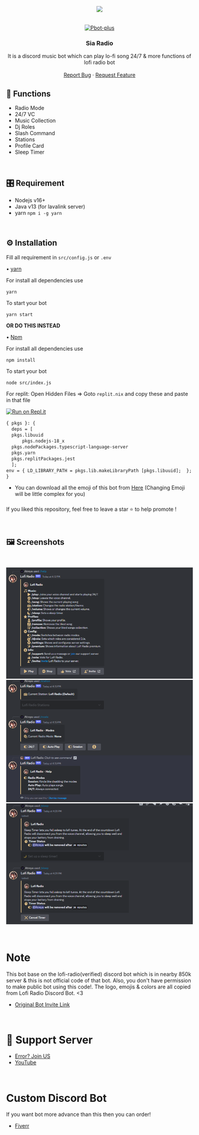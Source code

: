 <center><img src="https://capsule-render.vercel.app/api?type=waving&color=gradient&height=200&section=header&text=Sia&fontSize=80&fontAlignY=35&animation=twinkling&fontColor=gradient" /></center>


<!-- PROJECT LOGO -->
<br />
<p align="center">
  <a href="https://github.com/diwasatreya/Lofi-Radio">
    <img src="https://images-ext-2.discordapp.net/external/_L-BF6LDZ6x0PPbx4ABpZqm7SpEW6F2VQskVss3Rpro/%3Fsize%3D1024/https/cdn.discordapp.com/avatars/1119895957648179201/629ee93cd5140ad6809b4cc6c4912096.png?width=466&height=466" alt="Pbot-plus" width="200" height="200">
  </a>

  <h3 align="center">Sia Radio</h3>

  <p align="center">
    It is a discord music bot which can play lo-fi song 24/7 &  more functions of lofi radio bot
    <br />
    <br />
    <a href="https://github.com/diwasatreya/Lofi-Radio/issues">Report Bug</a>
    ·
    <a href="https://github.com/diwasatreya/Lofi-Radio/issues">Request Feature</a>
  </p>
</p>
<!-- ABOUT THE PROJECT -->


## 🌟 Functions
-  Radio Mode
-  24/7 VC 
-  Music Collection
-  Dj Roles
-  Slash Command
-  Stations
-  Profile Card
-  Sleep Timer

<br>

## 🎛️ Requirement
-  Nodejs v16+
-  Java v13 (for lavalink server)
-  yarn  `npm i -g yarn `

<br>

## ⚙️ Installation 
Fill all requirement in `src/config.js` or `.env`

• [yarn](https://yarnpkg.com/)

For install all dependencies use
```
yarn
```
To start your bot 
```
yarn start
```
**OR DO THIS INSTEAD**

• [Npm](https://www.npmjs.com/)

For install all dependencies use
```
npm install
```
To start your bot 
```
node src/index.js 
```

For replit: Open Hidden Files => Goto `replit.nix` and copy these and paste in that file 

[![Run on Repl.it](https://repl.it/badge/github/diwasatreya/Lofi-Radio)](https://repl.it/github/diwasatreya/Lofi-Radio)

  ```
  { pkgs }: {
	deps = [
    pkgs.libuuid
		pkgs.nodejs-18_x
    pkgs.nodePackages.typescript-language-server
    pkgs.yarn
    pkgs.replitPackages.jest
	];
  env = { LD_LIBRARY_PATH = pkgs.lib.makeLibraryPath [pkgs.libuuid];  };
}
```

- You can download all the emoji of this bot from [Here](./emote/) (Changing Emoji will be little complex for you)

###
If you liked this repository, feel free to leave a star ⭐ to help promote !

<br>

## 🖼️ Screenshots
<br />
<p align="center">
  <a href="https://github.com/diwasatreya/Lofi-Radio">
    <img src="./Preview/help.png">
    <img src="./Preview/image.png">
    <img src="./Preview/sleep.png">
  </a>
</p>

<br>

# Note
This bot base on the lofi-radio(verified) discord bot which is in nearby 850k server & this is not official code of that bot. Also, you don't have permission to make public bot using this code!. The logo, emojis & colors are all copied from Lofi Radio Discord Bot. <3

- [Original Bot Invite Link](https://discord.com/api/oauth2/authorize?client_id=830530156048285716&permissions=66407488&scope=applications.commands%20bot)

<br>

# 💌 Support Server 
- [Error? Join US](https://discord.com/invite/aromax-development-708565122188312579)
- [YouTube](https://www.youtube.com/c/diwasatreya)

<br>

# Custom Discord Bot

 If you want bot more advance than this then you can order!

- [Fiverr](https://www.fiverr.com/diptiatreya)
